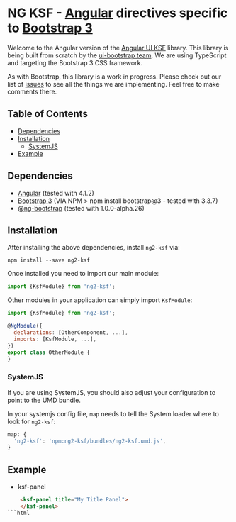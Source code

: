 # NG KSF - [Angular](http://angular.io/) directives specific to [Bootstrap 3](http://getbootstrap.com/)

Welcome to the Angular version of the [Angular UI KSF](https://github.com/eduvianadoria/ng2-ksf/) library.
This library is being built from scratch by the [ui-bootstrap team](https://github.com/angular-ui/bootstrap).
We are using TypeScript and targeting the Bootstrap 3 CSS framework.

As with Bootstrap, this library is a work in progress. Please check out our list of
[issues](https://github.com/eduvianadoria/ng2-ksf/issues) to see all the things we are implementing.
Feel free to make comments there.

## Table of Contents

- [Dependencies](#dependencies)
- [Installation](#installation)
  - [SystemJS](#systemjs)
- [Example](#Example)

## Dependencies
* [Angular](https://angular.io) (tested with 4.1.2)
* [Bootstrap 3](https://getbootstrap.com) (VIA NPM > npm install bootstrap@3 - tested with 3.3.7)
* [@ng-bootstrap](https://github.com/ng-bootstrap/ng-bootstrap/) (tested with 1.0.0-alpha.26)

## Installation
After installing the above dependencies, install `ng2-ksf` via:
```shell
npm install --save ng2-ksf
```
Once installed you need to import our main module:
```js
import {KsfModule} from 'ng2-ksf';
```
Other modules in your application can simply import `KsfModule`:

```js
import {KsfModule} from 'ng2-ksf';

@NgModule({
  declarations: [OtherComponent, ...],
  imports: [KsfModule, ...], 
})
export class OtherModule {
}
```

### SystemJS
If you are using SystemJS, you should also adjust your configuration to point to the UMD bundle.

In your systemjs config file, `map` needs to tell the System loader where to look for `ng2-ksf`:
```js
map: {
  'ng2-ksf': 'npm:ng2-ksf/bundles/ng2-ksf.umd.js',
}
```

## Example
* ksf-panel
```html
    <ksf-panel title="My Title Panel">
    </ksf-panel>
```html
